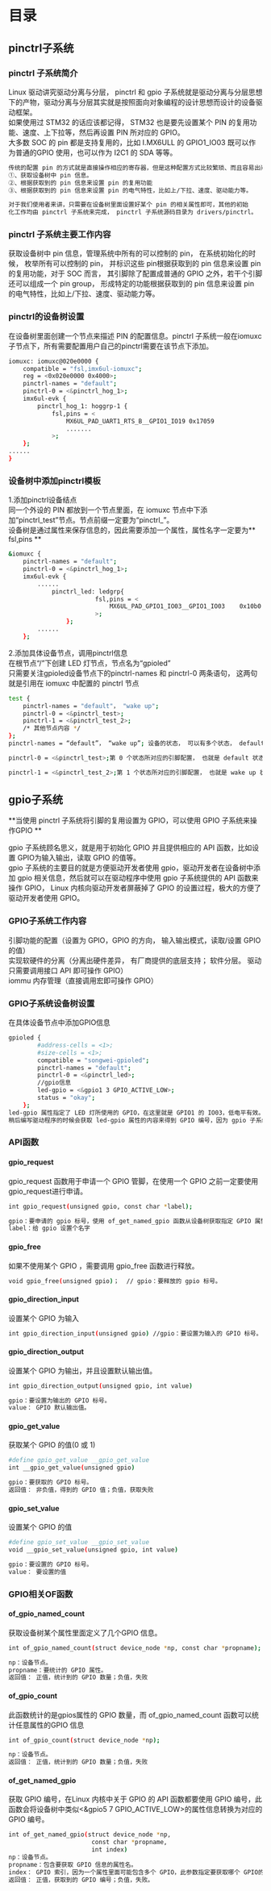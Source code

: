 # 目录

## pinctrl子系统
### pinctrl 子系统简介
Linux 驱动讲究驱动分离与分层， pinctrl 和 gpio 子系统就是驱动分离与分层思想下的产物，驱动分离与分层其实就是按照面向对象编程的设计思想而设计的设备驱动框架。  
如果使用过 STM32 的话应该都记得， STM32 也是要先设置某个 PIN 的复用功能、速度、上下拉等，然后再设置 PIN 所对应的 GPIO。  
大多数 SOC 的 pin 都是支持复用的，比如 I.MX6ULL 的 GPIO1_IO03 既可以作为普通的GPIO 使用，也可以作为 I2C1 的 SDA 等等。  

```sh
传统的配置 pin 的方式就是直接操作相应的寄存器，但是这种配置方式比较繁琐、而且容易出问题(比如 pin 功能冲突)。 pinctrl 子系统就是为了解决这个问题而引入的， pinctrl 子系统主要工作内容如下：
①、获取设备树中 pin 信息。
②、根据获取到的 pin 信息来设置 pin 的复用功能
③、根据获取到的 pin 信息来设置 pin 的电气特性，比如上/下拉、速度、驱动能力等。

对于我们使用者来讲，只需要在设备树里面设置好某个 pin 的相关属性即可，其他的初始
化工作均由 pinctrl 子系统来完成， pinctrl 子系统源码目录为 drivers/pinctrl。
```

### pinctrl 子系统主要工作内容
获取设备树中 pin 信息，管理系统中所有的可以控制的 pin， 在系统初始化的时候， 枚举所有可以控制的 pin， 并标识这些 pin根据获取到的 pin 信息来设置 pin 的复用功能，对于 SOC 而言， 其引脚除了配置成普通的 GPIO 之外，若干个引脚还可以组成一个 pin group， 形成特定的功能根据获取到的 pin 信息来设置 pin 的电气特性，比如上/下拉、速度、驱动能力等。  


### pinctrl的设备树设置
在设备树里面创建一个节点来描述 PIN 的配置信息。pinctrl 子系统一般在iomuxc子节点下，所有需要配置用户自己的pinctrl需要在该节点下添加。  
```sh
iomuxc: iomuxc@020e0000 {
	compatible = "fsl,imx6ul-iomuxc";
	reg = <0x020e0000 0x4000>;
	pinctrl-names = "default";
	pinctrl-0 = <&pinctrl_hog_1>;
	imx6ul-evk {
		pinctrl_hog_1: hoggrp-1 {
			fsl,pins = <
				MX6UL_PAD_UART1_RTS_B__GPIO1_IO19 0x17059
				.......
			>;
	};
......
}
```

### 设备树中添加pinctrl模板
1.添加pinctrl设备结点  
同一个外设的 PIN 都放到一个节点里面，在 iomuxc 节点中下添加“pinctrl_test”节点。节点前缀一定要为“pinctrl_”。  
设备树是通过属性来保存信息的，因此需要添加一个属性，属性名字一定要为** fsl,pins **  
```sh
&iomuxc {
	pinctrl-names = "default";
	pinctrl-0 = <&pinctrl_hog_1>;
	imx6ul-evk {
		......
			pinctrl_led: ledgrp{
						fsl,pins = <
							MX6UL_PAD_GPIO1_IO03__GPIO1_IO03	0x10b0
						>;
				};
		......
	};
```

2.添加具体设备节点，调用pinctrl信息    
在根节点“/”下创建 LED 灯节点，节点名为“gpioled”  
只需要关注gpioled设备节点下的pinctrl-names 和 pinctrl-0 两条语句， 这两句就是引用在 iomuxc 中配置的 pinctrl 节点  
```sh
test {
    pinctrl-names = "default"， "wake up";
    pinctrl-0 = <&pinctrl_test>;
    pinctrl-1 = <&pinctrl_test_2>;
    /* 其他节点内容 */
};
pinctrl-names = “default”， “wake up”; 设备的状态， 可以有多个状态， default 为状态 0， wake up 为状态 1。

pinctrl-0 = <&pinctrl_test>;第 0 个状态所对应的引脚配置， 也就是 default 状态对应的引脚在 pin controller 里面定义好的节点 pinctrl_test里面的管脚配置。

pinctrl-1 = <&pinctrl_test_2>;第 1 个状态所对应的引脚配置， 也就是 wake up 状态对应的引脚在 pin controller 里面定义好的节点 pinctrl_test_2里面的管脚配置。
```



## gpio子系统
**当使用 pinctrl 子系统将引脚的复用设置为 GPIO，可以使用 GPIO 子系统来操作GPIO  **  

gpio 子系统顾名思义，就是用于初始化 GPIO 并且提供相应的 API 函数，比如设置 GPIO为输入输出，读取 GPIO 的值等。   
gpio 子系统的主要目的就是方便驱动开发者使用 gpio，驱动开发者在设备树中添加 gpio 相关信息，然后就可以在驱动程序中使用 gpio 子系统提供的 API 函数来操作 GPIO， Linux 内核向驱动开发者屏蔽掉了 GPIO 的设置过程，极大的方便了驱动开发者使用 GPIO。

### GPIO子系统工作内容
引脚功能的配置（设置为 GPIO，GPIO 的方向， 输入输出模式，读取/设置 GPIO 的值）  
实现软硬件的分离（分离出硬件差异， 有厂商提供的底层支持； 软件分层。 驱动只需要调用接口 API 即可操作 GPIO）  
iommu 内存管理（直接调用宏即可操作 GPIO）  

### GPIO子系统设备树设置
在具体设备节点中添加GPIO信息  
```sh
gpioled {
		#address-cells = <1>;
		#size-cells = <1>;
		compatible = "songwei-gpioled";
		pinctrl-names = "default";
		pinctrl-0 = <&pinctrl_led>;
		//gpio信息
		led-gpio = <&gpio1 3 GPIO_ACTIVE_LOW>;
		status = "okay";
	};
led-gpio 属性指定了 LED 灯所使用的 GPIO，在这里就是 GPIO1 的 IO03，低电平有效。
稍后编写驱动程序的时候会获取 led-gpio 属性的内容来得到 GPIO 编号，因为 gpio 子系统的 API 操作函数需要 GPIO 编号
```

### API函数
#### gpio_request  
gpio_request 函数用于申请一个 GPIO 管脚，在使用一个 GPIO 之前一定要使用 gpio_request进行申请。
```sh
int gpio_request(unsigned gpio, const char *label);

gpio：要申请的 gpio 标号，使用 of_get_named_gpio 函数从设备树获取指定 GPIO 属性信息，此函数会返回这个 GPIO 的标号
label：给 gpio 设置个名字
```
#### gpio_free  
如果不使用某个 GPIO ，需要调用 gpio_free 函数进行释放。
```sh
void gpio_free(unsigned gpio)；  // gpio：要释放的 gpio 标号。
```

#### gpio_direction_input  
设置某个 GPIO 为输入  
```sh
int gpio_direction_input(unsigned gpio) //gpio：要设置为输入的 GPIO 标号。
```

#### gpio_direction_output  
设置某个 GPIO 为输出，并且设置默认输出值。  
```sh
int gpio_direction_output(unsigned gpio, int value)

gpio：要设置为输出的 GPIO 标号。
value： GPIO 默认输出值。   
```

#### gpio_get_value  
获取某个 GPIO 的值(0 或 1)  
```sh
#define gpio_get_value __gpio_get_value
int __gpio_get_value(unsigned gpio)

gpio：要获取的 GPIO 标号。
返回值： 非负值，得到的 GPIO 值；负值，获取失败
```

#### gpio_set_value  
设置某个 GPIO 的值  
```sh
#define gpio_set_value __gpio_set_value
void __gpio_set_value(unsigned gpio, int value)

gpio：要设置的 GPIO 标号。
value： 要设置的值
```

### GPIO相关OF函数
#### of_gpio_named_count
获取设备树某个属性里面定义了几个GPIO 信息。  
```sh
int of_gpio_named_count(struct device_node *np, const char *propname);

np：设备节点。
propname：要统计的 GPIO 属性。
返回值： 正值，统计到的 GPIO 数量；负值，失败
```
#### of_gpio_count
此函数统计的是gpios属性的 GPIO 数量，而 of_gpio_named_count 函数可以统计任意属性的GPIO 信息
```sh
int of_gpio_count(struct device_node *np);

np：设备节点。
返回值： 正值，统计到的 GPIO 数量；负值，失败
```

#### of_get_named_gpio
获取 GPIO 编号，在Linux 内核中关于 GPIO 的 API 函数都要使用 GPIO 编号，此函数会将设备树中类似<&gpio5 7 GPIO_ACTIVE_LOW>的属性信息转换为对应的 GPIO 编号。  
```sh
int of_get_named_gpio(struct device_node *np,
                       const char *propname,
                       int index)
np：设备节点。
propname：包含要获取 GPIO 信息的属性名。
index： GPIO 索引，因为一个属性里面可能包含多个 GPIO，此参数指定要获取哪个 GPIO的编号，如果只有一个 GPIO 信息的话此参数为 0。
返回值： 正值，获取到的 GPIO 编号；负值，失败。
```